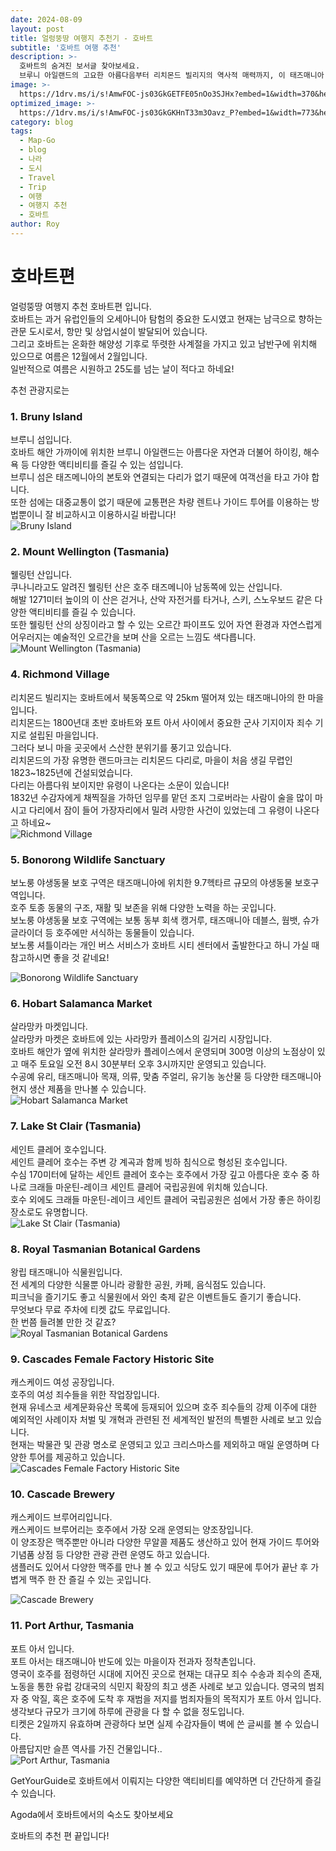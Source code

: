 ```yaml
---
date: 2024-08-09
layout: post
title: 얼렁뚱땅 여행지 추천기 - 호바트
subtitle: '호바트 여행 추천'
description: >-
  호바트의 숨겨진 보서글 찾아보세요.  
  브루니 아일랜드의 고요한 아름다음부터 리치몬드 빌리지의 역사적 매력까지, 이 태즈매니아 도시가 선사하는 최고의 며소를 둘러보세요.  하이킹, 야생동물, 단순히 지역 시장을 즐기는 거슬 좋아하든, 호바트는 모두를 위한 모든게 준비되어 있습니다.  
image: >-
  https://1drv.ms/i/s!AmwFOC-js03GkGETFE05nOo3SJHx?embed=1&width=370&height=196
optimized_image: >-
  https://1drv.ms/i/s!AmwFOC-js03GkGKHnT33m3Oavz_P?embed=1&width=773&height=410
category: blog
tags:
  - Map-Go
  - blog
  - 나라
  - 도시
  - Travel
  - Trip
  - 여행
  - 여행지 추천
  - 호바트
author: Roy
---
```

# 호바트편
얼렁뚱땅 여행지 추천 호바트편 입니다.  
호바트는 과거 유럽인들의 오세아니아 탐험의 중요한 도시였고 현재는 남극으로 향하는 관문 도시로서, 항만 및 상업시설이 발달되어 있습니다.  
그리고 호바트는 온화한 해양성 기후로 뚜렷한 사계절을 가지고 있고 남반구에 위치해 있으므로 여름은 12월에서 2월입니다.  
일반적으로 여름은 시원하고 25도를 넘는 날이 적다고 하네요! 

추천 관광지로는

### 1. Bruny Island 
브루니 섬입니다.  
호바트 해안 가까이에 위치한 브루니 아일랜드는 아름다운 자연과 더불어 하이킹, 해수욕 등 다양한 액티비티를 즐길 수 있는 섬입니다.  
브루니 섬은 태즈메니아의 본토와 연결되는 다리가 없기 때문에 여객선을 타고 가야 합니다.  
또한 섬에는 대중교통이 없기 때문에 교통편은 차량 렌트나 가이드 투어를 이용하는 방법뿐이니 잘 비교하시고 이용하시길 바랍니다!  
![Bruny Island](https://upload.wikimedia.org/wikipedia/commons/thumb/4/42/The_Neck_Bruny_Island_Towards_Adventure_Bay.jpg/1200px-The_Neck_Bruny_Island_Towards_Adventure_Bay.jpg?20090121033858 "Bruny Island")

### 2. Mount Wellington (Tasmania)
웰링턴 산입니다.  
쿠나니라고도 알려진 웰링턴 산은 호주 태즈메니아 남동쪽에 있는 산입니다.  
해발 1271미터 높이의 이 산은 걷거나, 산악 자전거를 타거나, 스키, 스노우보드 같은 다양한 액티비티를 즐길 수 있습니다.  
또한 웰링턴 산의 상징이라고 할 수 있는 오르간 파이프도 있어 자연 환경과 자연스럽게 어우러지는 예술적인 오르간을 보며 산을 오르는 느낌도 색다릅니다.   
![Mount Wellington (Tasmania)](https://upload.wikimedia.org/wikipedia/commons/thumb/8/8e/Mt_Wellington.jpg/1200px-Mt_Wellington.jpg?20210426014819 "Mount Wellington (Tasmania)")

### 4. Richmond Village
리치몬드 빌리지는 호바트에서 북동쪽으로 약 25km 떨어져 있는 태즈매니아의 한 마을입니다.  
리치몬드는 1800년대 초반 호바트와 포트 아서 사이에서 중요한 군사 기지이자 죄수 기지로 설립된 마을입니다.  
그러다 보니 마을 곳곳에서 스산한 분위기를 풍기고 있습니다.  
리치몬드의 가장 유명한 랜드마크는 리치몬드 다리로, 마을이 처음 생길 무렵인 1823~1825년에 건설되었습니다.  
다리는 아름다워 보이지만 유령이 나온다는 소문이 있습니다!  
1832년 수감자에게 채찍질을 가하던 임무를 맡던 조지 그로버라는 사람이 술을 많이 마시고 다리에서 잠이 들어 가장자리에서 밀려 사망한 사건이 있었는데 그 유령이 나온다고 하네요~  
![Richmond Village](https://upload.wikimedia.org/wikipedia/commons/1/1c/Richmond_Bridge_3.jpg "Richmond Village")

### 5. Bonorong Wildlife Sanctuary
보노룽 야생동물 보호 구역은 태즈매니아에 위치한 9.7헥타르 규모의 야생동물 보호구역입니다.  
호주 토종 동물의 구조, 재활 및 보존을 위해 다양한 노력을 하는 곳입니다.  
보노룽 야생동물 보호 구역에는 보통 동부 회색 캥거루, 태즈매니아 데블스, 웜뱃, 슈가 글라이더 등 호주에만 서식하는 동물들이 있습니다.  
보노롱 셔틀이라는 개인 버스 서비스가 호바트 시티 센터에서 출발한다고 하니 가실 때 참고하시면 좋을 것 같네요!  

![Bonorong Wildlife Sanctuary](https://upload.wikimedia.org/wikipedia/commons/thumb/3/3c/Dasyurus_maculatus_-_Bonorong.jpg/1200px-Dasyurus_maculatus_-_Bonorong.jpg?20120708022608 "Bonorong Wildlife Sanctuary")

### 6. Hobart Salamanca Market
살라망카 마켓입니다.  
살라망카 마켓은 호바트에 있는 사라망카 플레이스의 길거리 시장입니다.  
호바트 해안가 옆에 위치한 살라망카 플레이스에서 운영되며 300명 이상의 노점상이 있고 매주 토요일 오전 8시 30분부터 오후 3시까지만 운영되고 있습니다.  
수공예 유리, 태즈매니아 목재, 의류, 맞춤 주얼리, 유기농 농산물 등 다양한 태즈매니아 현지 생산 제품을 만나볼 수 있습니다.   
![Hobart Salamanca Market](https://upload.wikimedia.org/wikipedia/commons/thumb/5/5d/Salamanca_Market_2010.jpg/1200px-Salamanca_Market_2010.jpg?20101211105632 "Hobart Salamanca Market")

### 7. Lake St Clair (Tasmania)
세인트 클레어 호수입니다.  
세인트 클레어 호수는 주변 강 계곡과 함께 빙하 침식으로 형성된 호수입니다.  
수심 170미터에 달하는 세인트 클레어 호수는 호주에서 가장 깊고 아름다운 호수 중 하나로 크래들 마운틴-레이크 세인트 클레어 국립공원에 위치해 있습니다.  
호수 외에도 크래들 마운틴-레이크 세인트 클레어 국립공원은 섬에서 가장 좋은 하이킹 장소로도 유명합니다.  
![Lake St Clair (Tasmania)](https://upload.wikimedia.org/wikipedia/commons/thumb/c/c6/Cradle_Mountain%E2%80%93Lake_St_Clair_National_Park.jpg/1200px-Cradle_Mountain%E2%80%93Lake_St_Clair_National_Park.jpg?20180507090722 "Lake St Clair (Tasmania)")

### 8. Royal Tasmanian Botanical Gardens
왕립 태즈매니아 식물원입니다.  
전 세계의 다양한 식물뿐 아니라 광활한 공원, 카페, 음식점도 있습니다.  
피크닉을 즐기기도 좋고 식물원에서 와인 축제 같은 이벤트들도 즐기기 좋습니다.  
무엇보다 무료 주차에 티켓 값도 무료입니다.  
한 번쯤 들려볼 만한 것 같죠?  
![Royal Tasmanian Botanical Gardens](https://upload.wikimedia.org/wikipedia/commons/thumb/5/56/Hobart_Royal_Botanical_Gardens.jpg/1200px-Hobart_Royal_Botanical_Gardens.jpg?20170528085010 "Royal Tasmanian Botanical Gardens")

### 9. Cascades Female Factory Historic Site
캐스케이드 여성 공장입니다.  
호주의 여성 죄수들을 위한 작업장입니다.  
현재 유네스코 세계문화유산 목록에 등재되어 있으며 호주 죄수들의 강제 이주에 대한 예외적인 사례이자 처벌 및 개혁과 관련된 전 세계적인 발전의 특별한 사례로 보고 있습니다.  
현재는 박물관 및 관광 명소로 운영되고 있고 크리스마스를 제외하고 매일 운영하며 다양한 투어를 제공하고 있습니다.   
![Cascades Female Factory Historic Site](https://upload.wikimedia.org/wikipedia/commons/e/ee/Cascades_female_factory_yard.png?20170926041007 "Cascades Female Factory Historic Site")

### 10. Cascade Brewery
캐스케이드 브루어리입니다.  
캐스케이드 브루어리는 호주에서 가장 오래 운영되는 양조장입니다.  
이 양조장은 맥주뿐만 아니라 다양한 무알콜 제품도 생산하고 있어 현재 가이드 투어와 기념품 상점 등 다양한 관광 관련 운영도 하고 있습니다.  
샘플러도 있어서 다양한 맥주를 만나 볼 수 있고 식당도 있기 때문에 투어가 끝난 후 가볍게 맥주 한 잔 즐길 수 있는 곳입니다.  

![Cascade Brewery](https://upload.wikimedia.org/wikipedia/commons/thumb/8/82/Cascade_Brewery_2015.jpg/900px-Cascade_Brewery_2015.jpg?20151231073212 "Cascade Brewery")

### 11. Port Arthur, Tasmania
포트 아서 입니다.  
포트 아서는 태즈매니아 반도에 있는 마을이자 전과자 정착촌입니다.  
영국이 호주를 점령하던 시대에 지어진 곳으로 현재는 대규모 죄수 수송과 죄수의 존재, 노동을 통한 유럽 강대국의 식민지 확장의 최고 생존 사례로 보고 있습니다.
영국의 범죄자 중 악질, 혹은 호주에 도착 후 재범을 저지를 범죄자들의 목적지가 포트 아서 입니다.  
생각보다 규모가 크기에 하루에 관광을 다 할 수 없을 정도입니다.  
티켓은 2일까지 유효하며 관광하다 보면 실제 수감자들이 벽에 쓴 글씨를 볼 수 있습니다.  
아름답지만 슬픈 역사를 가진 건물입니다..    
![Port Arthur, Tasmania](https://upload.wikimedia.org/wikipedia/commons/thumb/a/af/Porth_Arthur_panorama_1.jpg/1199px-Porth_Arthur_panorama_1.jpg?20100724143252 "Port Arthur, Tasmania")


<!-- GetYourGuide -->
<div data-gyg-href="https://widget.getyourguide.com/default/city.frame" data-gyg-location-id="491" data-gyg-locale-code="ko-KR" data-gyg-widget="city" data-gyg-partner-id="1GS4FB3"></div>
GetYourGuide로 호바트에서 이뤄지는 다양한 액티비티를 예약하면 더 간단하게 즐길 수 있습니다.  

<!-- Agoda -->
<div id="adgshp1431707142"></div>
<script type="text/javascript" src="//cdn0.agoda.net/images/sherpa/js/init-dynamic_v8.min.js"></script><script type="text/javascript">
var stg = new Object(); stg.crt="5064097205675";stg.version="1.05"; stg.id=stg.name="adgshp1431707142"; stg.Width="300px"; stg.Height="300px";stg.RefKey="SaHnfabzglBDMpoaAo1aJg==";stg.AutoScrollSpeed=3000;stg.AutoScrollToggle=true;stg.SearchboxShow=false;stg.DiscountedOnly=false;stg.Layout="squaredynamic"; stg.Language="ko-kr";stg.ApiKey="722ac243-58e2-4015-8346-aecd38d38365";stg.Cid="1929455";  stg.City="9395";stg.Currency="KRW";stg.OverideConf=false; new AgdDynamic('adgshp1431707142').initialize(stg);
</script>


Agoda에서 호바트에서의 숙소도 찾아보세요

호바트의 추천 편 끝입니다!

<!-- 댓글 기능 -->
<script src="https://utteranc.es/client.js"
        repo="royder425/royder425.github.io"
        issue-term="pathname"
        theme="github-light"
        crossorigin="anonymous"
        async>
</script>
